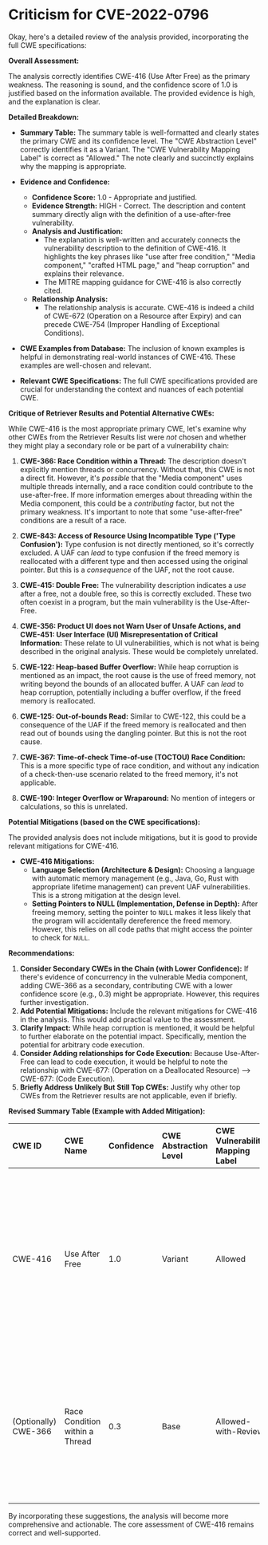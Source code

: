 # Criticism for CVE-2022-0796

Okay, here's a detailed review of the analysis provided, incorporating the full CWE specifications:

**Overall Assessment:**

The analysis correctly identifies CWE-416 (Use After Free) as the primary weakness.  The reasoning is sound, and the confidence score of 1.0 is justified based on the information available. The provided evidence is high, and the explanation is clear.

**Detailed Breakdown:**

*   **Summary Table:**  The summary table is well-formatted and clearly states the primary CWE and its confidence level. The "CWE Abstraction Level" correctly identifies it as a Variant. The "CWE Vulnerability Mapping Label" is correct as "Allowed." The note clearly and succinctly explains why the mapping is appropriate.

*   **Evidence and Confidence:**
    *   **Confidence Score:** 1.0 - Appropriate and justified.
    *   **Evidence Strength:** HIGH - Correct. The description and content summary directly align with the definition of a use-after-free vulnerability.
    *   **Analysis and Justification:**
        *   The explanation is well-written and accurately connects the vulnerability description to the definition of CWE-416.  It highlights the key phrases like "use after free condition," "Media component," "crafted HTML page," and "heap corruption" and explains their relevance.
        *   The MITRE mapping guidance for CWE-416 is also correctly cited.
    *   **Relationship Analysis:**
        *   The relationship analysis is accurate.  CWE-416 is indeed a child of CWE-672 (Operation on a Resource after Expiry) and can precede CWE-754 (Improper Handling of Exceptional Conditions).

*   **CWE Examples from Database:**  The inclusion of known examples is helpful in demonstrating real-world instances of CWE-416. These examples are well-chosen and relevant.

*   **Relevant CWE Specifications:** The full CWE specifications provided are crucial for understanding the context and nuances of each potential CWE.

**Critique of Retriever Results and Potential Alternative CWEs:**

While CWE-416 is the most appropriate primary CWE, let's examine why other CWEs from the Retriever Results list were *not* chosen and whether they might play a secondary role or be part of a vulnerability chain:

1.  **CWE-366: Race Condition within a Thread:** The description doesn't explicitly mention threads or concurrency.  Without that, this CWE is not a direct fit.  However, it's *possible* that the "Media component" uses multiple threads internally, and a race condition could contribute to the use-after-free.  If more information emerges about threading within the Media component, this could be a *contributing* factor, but not the primary weakness. It's important to note that some "use-after-free" conditions are a result of a race.

2.  **CWE-843: Access of Resource Using Incompatible Type ('Type Confusion'):** Type confusion is not directly mentioned, so it's correctly excluded.  A UAF can *lead* to type confusion if the freed memory is reallocated with a different type and then accessed using the original pointer. But this is a *consequence* of the UAF, not the root cause.

3.  **CWE-415: Double Free:**  The vulnerability description indicates a *use* after a free, not a double free, so this is correctly excluded.  These two often coexist in a program, but the main vulnerability is the Use-After-Free.

4.  **CWE-356: Product UI does not Warn User of Unsafe Actions, and CWE-451: User Interface (UI) Misrepresentation of Critical Information:**  These relate to UI vulnerabilities, which is not what is being described in the original analysis. These would be completely unrelated.

5.  **CWE-122: Heap-based Buffer Overflow:** While heap corruption is mentioned as an impact, the root cause is the use of freed memory, not writing beyond the bounds of an allocated buffer.  A UAF can *lead* to heap corruption, potentially including a buffer overflow, if the freed memory is reallocated.

6.  **CWE-125: Out-of-bounds Read:** Similar to CWE-122, this could be a consequence of the UAF if the freed memory is reallocated and then read out of bounds using the dangling pointer. But this is not the root cause.

7.  **CWE-367: Time-of-check Time-of-use (TOCTOU) Race Condition:** This is a more specific type of race condition, and without any indication of a check-then-use scenario related to the freed memory, it's not applicable.

8.  **CWE-190: Integer Overflow or Wraparound:** No mention of integers or calculations, so this is unrelated.

**Potential Mitigations (based on the CWE specifications):**

The provided analysis does not include mitigations, but it is good to provide relevant mitigations for CWE-416.

*   **CWE-416 Mitigations:**
    *   **Language Selection (Architecture & Design):** Choosing a language with automatic memory management (e.g., Java, Go, Rust with appropriate lifetime management) can prevent UAF vulnerabilities.  This is a strong mitigation at the design level.
    *   **Setting Pointers to NULL (Implementation, Defense in Depth):**  After freeing memory, setting the pointer to `NULL` makes it less likely that the program will accidentally dereference the freed memory.  However, this relies on all code paths that might access the pointer to check for `NULL`.

**Recommendations:**

1.  **Consider Secondary CWEs in the Chain (with Lower Confidence):**  If there's evidence of concurrency in the vulnerable Media component, adding CWE-366 as a secondary, contributing CWE with a lower confidence score (e.g., 0.3) might be appropriate. However, this requires further investigation.
2.  **Add Potential Mitigations:**  Include the relevant mitigations for CWE-416 in the analysis. This would add practical value to the assessment.
3.  **Clarify Impact:** While heap corruption is mentioned, it would be helpful to further elaborate on the potential impact.  Specifically, mention the potential for arbitrary code execution.
4.   **Consider Adding relationships for Code Execution:**  Because Use-After-Free can lead to code execution, it would be helpful to note the relationship with CWE-677:  (Operation on a Deallocated Resource) --> CWE-677: (Code Execution).
5.  **Briefly Address Unlikely But Still Top CWEs:** Justify why other top CWEs from the Retriever results are not applicable, even if briefly.

**Revised Summary Table (Example with Added Mitigation):**

| CWE ID  | CWE Name         | Confidence | CWE Abstraction Level | CWE Vulnerability Mapping Label | CWE-Vulnerability Mapping Notes                                                                                                                                                                                                                                                            |
| :------- | :--------------- | :--------- | :-------------------- | :----------------------------- | :------------------------------------------------------------------------------------------------------------------------------------------------------------------------------------------------------------------------------------------------------------------------------------------------- |
| CWE-416 | Use After Free   | 1.0        | Variant               | Allowed                        | The vulnerability is a use-after-free, and this CWE is a direct match.  Mitigation:  After freeing memory, set the pointer to NULL to help prevent accidental dereferences. Consider automatic memory management languages in future designs.                                                           |
| (Optionally) CWE-366 | Race Condition within a Thread   | 0.3        | Base               | Allowed-with-Review                        | The vulnerability *may* be affected by a race condition within the media processing. Additional analysis needed to determine if multiple threads access the freed resource without proper synchronization.                                                           |

By incorporating these suggestions, the analysis will become more comprehensive and actionable. The core assessment of CWE-416 remains correct and well-supported.